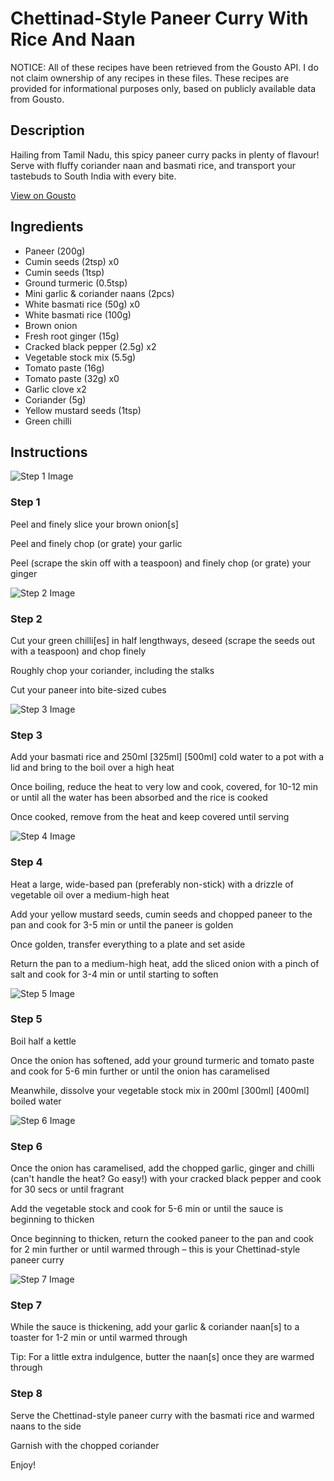 # Chettinad-Style Paneer Curry With Rice And Naan 

NOTICE: All of these recipes have been retrieved from the Gousto API. I do not claim ownership of any recipes in these files. These recipes are provided for informational purposes only, based on publicly available data from Gousto.

## Description

Hailing from Tamil Nadu, this spicy paneer curry packs in plenty of flavour! Serve with fluffy coriander naan and basmati rice, and transport your tastebuds to South India with every bite.

[View on Gousto](https://www.gousto.co.uk/recipes/cookbook/chettinad-paneer-curry-with-rice-and-naan-v)

## Ingredients

- Paneer (200g)
- Cumin seeds (2tsp) x0
- Cumin seeds (1tsp)
- Ground turmeric (0.5tsp)
- Mini garlic & coriander naans (2pcs)
- White basmati rice (50g) x0
- White basmati rice (100g)
- Brown onion
- Fresh root ginger (15g)
- Cracked black pepper (2.5g) x2
- Vegetable stock mix (5.5g)
- Tomato paste (16g)
- Tomato paste (32g) x0
- Garlic clove x2
- Coriander (5g)
- Yellow mustard seeds (1tsp)
- Green chilli

## Instructions

![Step 1 Image](https://production-media.gousto.co.uk/cms/recipe-step-image/Step-1-1629109734947-x200.jpg)

### Step 1

Peel and finely slice your brown onion[s]

Peel and finely chop (or grate) your garlic

Peel (scrape the skin off with a teaspoon) and finely chop (or grate) your ginger

![Step 2 Image](https://production-media.gousto.co.uk/cms/recipe-step-image/step-2-1629109738612-x200.jpg)

### Step 2

Cut your green chilli[es] in half lengthways, deseed (scrape the seeds out with a teaspoon) and chop finely

Roughly chop your coriander, including the stalks

Cut your paneer into bite-sized cubes

![Step 3 Image](https://production-media.gousto.co.uk/cms/recipe-step-image/Rice-in-pot-with-water-1692018854752-x200.jpg)

### Step 3

Add your basmati rice and 250ml <span class="text-purple">[325ml] </span><span class="text-danger">[500ml] </span>cold water to a pot with a lid and bring to the boil over a high heat

Once boiling, reduce the heat to very low and cook, covered, for 10-12 min or until all the water has been absorbed and the rice is cooked

Once cooked, remove from the heat and keep covered until serving

![Step 4 Image](https://production-media.gousto.co.uk/cms/recipe-step-image/step-4-1629109747341-x200.jpg)

### Step 4

Heat a large, wide-based pan (preferably non-stick) with a drizzle of vegetable oil over a medium-high heat

Add your yellow mustard seeds, cumin seeds and chopped paneer to the pan and cook for 3-5 min or until the paneer is golden

Once golden, transfer everything to a plate and set aside

Return the pan to a medium-high heat, add the sliced onion with a pinch of salt and cook for 3-4 min or until starting to soften

![Step 5 Image](https://production-media.gousto.co.uk/cms/recipe-step-image/step-5-1629109752240-x200.jpg)

### Step 5

Boil half a kettle

Once the onion has softened, add your ground turmeric and tomato paste and cook for 5-6 min further or until the onion has caramelised

Meanwhile, dissolve your vegetable stock mix in 200ml <span class="text-purple">[300ml] </span><span class="text-danger">[400ml] </span>boiled water

![Step 6 Image](https://production-media.gousto.co.uk/cms/recipe-step-image/step-6-1629109755946-x200.jpg)

### Step 6

Once the onion has caramelised, add the chopped garlic, ginger and chilli (can't handle the heat? Go easy!) with your cracked black pepper and cook for 30 secs or until fragrant

Add the vegetable stock and cook for 5-6 min or until the sauce is beginning to thicken

Once beginning to thicken, return the cooked paneer to the pan and cook for 2 min further or until warmed through – this is your Chettinad-style paneer curry

![Step 7 Image](https://production-media.gousto.co.uk/cms/recipe-step-image/Step-7-1697123305312-x200.jpg)

### Step 7

While the sauce is thickening, add your garlic & coriander naan[s] to a toaster for 1-2 min or until warmed through

Tip: For a little extra indulgence, butter the naan[s] once they are warmed through

### Step 8

Serve the Chettinad-style paneer curry with the basmati rice and warmed naans to the side

Garnish with the chopped coriander

Enjoy!


